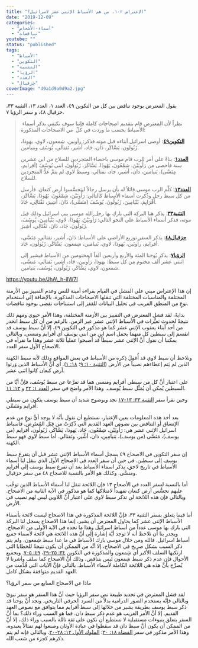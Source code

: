 ```yaml
---
title: "الإعتراض ١٠٢، من هم الأسباط الإثني عشر لاسرائيل؟"
date: "2019-12-09"
categories: 
  - "أسماء-الأشخاص"
  - "تناقضات"
youtube: ""
status: "published"
tags: 
  - "الأسباط"
  - "التكوين"
  - "التثنية"
  - "الرؤيا"
  - "العدد"
  - "حزقيال"
coverImage: "d9a1d9a0d9a2.jpg"
---
```


يقول المعترض بوجود تناقض بين كل من التكوين ٤٩، العدد ١، العدد ١٣، التثنية ٣٣، حزقيال ٤٨، و سفر الرؤيا ٧.

>  نظراً لأن المعترض قام بتقديم اصحاحات كاملة فإننا سوف نكتفي بذكر أسماء الأسباط بحسب ما وردت في كلّ  من الاصحاحات المذكورة:
> 
> **[التكوين٤٩](https://biblia.com/books/ar-vandyke/ge49)**: أوصى اسرائيل أبناءه قبل موته فذكر: رأوبين، شِمعون، لاوي، يهوذا، زَبُولون، يَسَّاكَر، دَان، جَاد، أَشير، نَفتالي، يُوسُف وبنيامين.
> 
> **[العدد١](https://biblia.com/books/ar-vandyke/nu1)**: بناءً على أمر الرب قام موسى باحصاء المتجردين للسلاح من ابن عشرين سنة فأحصى من رَأُوبَيْنَ، شِمْعُونَ، يَهُوذَا، يَسَّاكَرَ، زَبُولُونَ، ابني يُوسُفَ (أفرايم، مِنَسَّى)، بَنيامين، دان، أشير، جاد، نفتالي، وسبط لاوي لم يتمَّ عدُّ المتجردين للسلاح.
> 
> **[العدد١٣](https://biblia.com/books/ar-vandyke/nu13)**: كلَّم الرب موسى قائلاً له بأن يرسل رجالاً ليتجسَّسوا أرض كنعان، فأرسل من كل سبط رجل وذُكرت أسماء الأسباط كالتالي: رَأُوبَيْنَ، شِمْعُونَ، يَهُوذَا، يَسَّاكَرَ، أَفْرَايِمَ، بَنْيَامِينَ، زَبُولُونَ، يُوسُفَ (مَنَسَّى)، دَانَ، أَشِيرَ، نَفْتَالِي، جَادَ.
> 
> **[التثنية٣٣](https://biblia.com/books/ar-vandyke/de33)**: يذكر هنا البركة التي بارك بها رجل الله موسى بني اسرائيل وذلك قبل موته، فذكر أسماء الأسباط على النحو التالي: رَأُوبَيْنُ، يَهُوذَا، لاوي، بَنْيَامِينَ، يُوسُفَ، زَبُولُونَ، جَاد، دَانَ، نَفْتَالِي، أَشِيرَ.
> 
> **[حزقيال٤٨](https://biblia.com/books/ar-vandyke/Eze48)**: يذكر السفر توزيع الأراضي على الأسباط: دَانَ، أَشير، نفتالي، مَنَسَّى، أفرايم، رأُوبَين، يَهوذا، لاوي، بَنيامين، شِمعون، يَسَّاكَر، زَبُولُون، جَاد.
> 
> **[الرؤيا٧](https://biblia.com/books/ar-vandyke/rev7)**: يذكر يُوحنا المئة والأربع وأربعين ألفاً المختومين من الأسباط فيشير إلى اثنتي عشر ألف مختوم من كل سبط: يهوذا، رَأُوبين، جَاد، أشير، نَفتالي، مَنسَّى، شمعون، لاوي، يَسَّاكَر، زَبُولُون، يُوسُف، بَنيامين.

https://youtu.be/JhA\_h-iIW7I

إن هذا الإعتراض مبني على الفشل في القيام بقراءة أمينة للنص وعدم التمييز بين الأزمنة المختلفة والمناسبات المختلفة التي تنقلها الاصحاحات المذكورة، بالإضافة إلى استخدام نوعٍ من المنطق المريب في تحليل البيانات للقفز إلى استنتاجات تفضي بوجود تناقضات. 

بدايةً، لقد فشل المعترض في التمييز بين الأزمنة المختلفة، وهذا الأمر حيوي ومهم ذلك نتيجةً لحدوث تغيُّرات في الأسباط الإثني عشر عبر الزمن. بالرغم من أن كل سبط انحدر من أحد أبناء يعقوب الإثني عشر كما هو مذكور في التكوين ٤٩، إلا أنَّ سبط يوسف قد انقسم إلى سبطين كل منهما يحمل اسم ابنٍ من ابني يوسف أي أفرايم ومنسى. وبالتالي يمكننا أن نقول أنَّ الإثني عشر سبطاً قد أصبحوا عملياً ثلاثة عشر وهذا ما نقرأه في الاصحاح الأول سفر العدد. 

ونلاحظ أن سبط لاوي قد أُغفِلَ ذِكره من الأسباط في بعض المواقع وذلك لأنه سبط الكهنة الذين لم يَتم إعطاءهم نصيباً من الأرض ([التثنية ١٠: ٩](https://biblia.com/books/ar-vandyke/de10.9)؛ [١٨: ١](https://biblia.com/books/ar-vandyke/de18.1)). أي أنَّ الأسباط الذين وَرثوا أرض كنعان كانوا اثني عشر.

على اعتبار أنَّ كل من سبطي أفرايم ومنسى هما قد تفرَّعا عن سبط يُوسُف، فإنَّ أيَّا من السبطين يُمكن أن يُمَثِّل سبط يُوسف. وهذا الأمر واضح في سفر [العدد ١: ٣٢](https://biblia.com/books/ar-vandyke/nu1.32) و [١٣: ١١](https://biblia.com/books/ar-vandyke/nu13.11).

وحين نقرأ سفر [التثنية ٣٣: ١٣-١٧](https://biblia.com/books/ar-vandyke/de33.13-17) نجد وبوضوح شديد أن سبط يوسف يتكون من سبطي أفرايم ومَنَسَّى.

بعد أخذ هذه المعلومات بعين الإعتبار، نستطيع أن نقول بأنَّه لا يوجد أيُّ نوعٍ من عدم الإتساق أو التناقض بين نصوص العهد القديم التي ذُكِرَتْ من قِبَل المُعتَرِض. فأسباط اسرائيل الإثني عشر هي: رَأُوبَيْن، شِمْعُون، جَاد، يَهوذا، يَسَّاكَر، زَبُولُون، أفرايم (من يوسف)، مَنَسَّى (من يوسف)، بَنيامِين، دَان، أشِّير، ونَفتالي. أما سبط لاوي فهو سبط الكهنة.

إن سفر التكوين في الاصحاح ٤٩ يسجل أسماء الأسباط الإثني عشر قبل أن يتفرع سبط يوسف إلى سبطين. في حين أن سفر العدد في الاصحاح الأول الذي ينقل لنا أسماء الأسباط في تاريخ لاحق، يذكر اسماء الأسباط بعد أن تفرع سبط يوسف إلى أفرايم ومنسَّى. وكذلك هو الأمر بالنسبة للاصحاح ٤٨ من سفر حزقيال.

أما بالنسبة لسفر العدد في الأصحاح ١٣ فإن اللائحة تنقل لنا أسماء الأسباط الذين توجَّب عليهم تجسُّس أرض كنعان تمهيداً لامتلاكها كما هو مذكور في الآية الثانية من الاصحاح. وبالتالي فإن هذه اللائحة لن تذكر سبط لاوي على اعتبار أنَّ اللاوين ليس لهم نصيب في الأرض.

أما فيما يتعلق بسفر التثنية ٣٣، فإنَّ اللائحة المذكورة في هذا الاصحاح ليست لائحة بأسماء الأسباط الإثني عشر كما يحاول المعترض أن يشير، إنما هذا الاصحاح يسجل لنا البركة التي بارك بها موسى عدداً من أسباط اسرائيل وهذا ما نجده في الآية الأولى من الاصحاح. ويجدر بنا أن نلاحظ أنه لا توجد أيَّة إشارة إلى أنَّ هذه اللائحة هي لائحة لأسماء جميع أسباط اسرائيل. فالله ومن خلال موسى بارك الأسباط في ما عدا سبط شِمعون، ولم يتم ذكر السبب بشكل صريح في الاصحاح، إلا أنَّه من الممكن أن يكون نتيجةً للخطايا التي ارتكبها السلف الأكبر أي شِمعون والمذكورة في التكوين [٣٤: ٢٥-٢٩](https://biblia.com/books/ar-vandyke/ge34.25-29)، [٤٩: ٥-٧](https://biblia.com/books/ar-vandyke/ge49.5-7). وبجميع الأحوال فإن عدم ذكر سبط شِمعون ليس بتناقض، وذلك أنَّ الاصحاح كما سلف وأشرنا لا يُصرِّح بأنَّ هذه هي اللائحة الكاملة لأسماء الأسباط. بالتالي فإنَّ الآيات التي قُدِّمت من العهد القديم متوافقة بشكل كامل.

ماذا عن الاصحاح السابع من سفر الرؤيا؟

لقد فشل المعترض في تحديد طبيعة نص سفر الرؤيا حيث أنَّ هذا السفر هو سفر نبويّ وبالتالي فإنَّه يستخدم الصور الدرامية بدلاً من السرد الحرفي التاريخي. ونجد أنَّ يوحنا قد ذكر سبط يوسف بطريقة يشير من خلالها إلى سبط أفرايم مما يتوافق مع نصوص العهد القديم. إلا أنَّ الأمر الغريب هو عدم ذكر سبط دان. فما هو السبب وراء ذلك؟ بما أنَّ السفر يتعلق بنبوءات مستقبلية لا نستطيع أن نكون على ثقة تامَّة بالسبب وراء ذلك، إلا أنَّ من الممكن أن يكون أنَّ سبط دان قد سقطوا في عبادة الأوثان وصنعوا لهم تمثالاً يعبدوه، وهذا الأمر مذكور في سفر [القضاة ١٨: ٣٠](https://biblia.com/books/ar-vandyke/jdg18.30)؛ [الملوك الأول ١٢: ٢٨-٣٠](https://biblia.com/books/ar-vandyke/1ki12.28-30). وبالتالي فإنه لم يتم ذكرهم كجزء من شعب الله.
